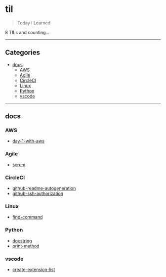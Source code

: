 # til

> Today I Learned

8 TILs and counting...

---

## Categories

- [docs](#docs)
  - [AWS](#AWS)
  - [Agile](#Agile)
  - [CircleCI](#CircleCI)
  - [Linux](#Linux)
  - [Python](#Python)
  - [vscode](#vscode)

---

## docs


### AWS

- [day-1-with-aws](https://github.com/masuonline/til/blob/master/docs/AWS/day-1-with-aws.md)

### Agile

- [scrum](https://github.com/masuonline/til/blob/master/docs/Agile/scrum.md)

### CircleCI

- [github-readme-autogeneration](https://github.com/masuonline/til/blob/master/docs/CircleCI/github-readme-autogeneration.md)
- [github-ssh-authorization](https://github.com/masuonline/til/blob/master/docs/CircleCI/github-ssh-authorization.md)

### Linux

- [find-command](https://github.com/masuonline/til/blob/master/docs/Linux/find-command.md)

### Python

- [docstring](https://github.com/masuonline/til/blob/master/docs/Python/docstring.md)
- [print-method](https://github.com/masuonline/til/blob/master/docs/Python/print-method.md)

### vscode

- [create-extension-list](https://github.com/masuonline/til/blob/master/docs/vscode/create-extension-list.md)

